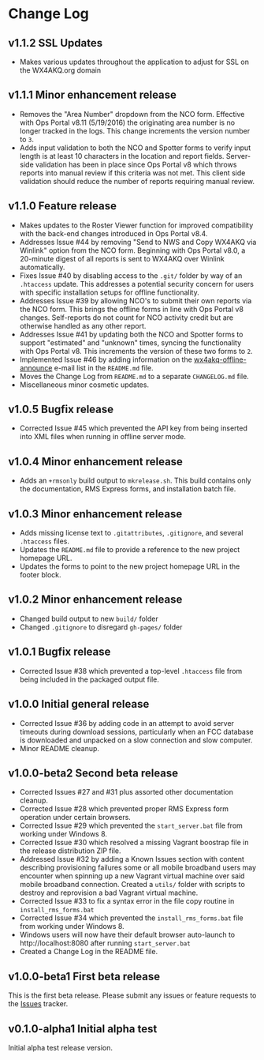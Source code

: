 # Change Log

## v1.1.2 SSL Updates

* Makes various updates throughout the application to adjust for SSL on the WX4AKQ.org domain

## v1.1.1 Minor enhancement release

* Removes the "Area Number" dropdown from the NCO form.  Effective with Ops Portal v8.11 (5/19/2016) the originating area number is no longer tracked in the logs.  This change increments the version number to `3`.
* Adds input validation to both the NCO and Spotter forms to verify input length is at least 10 characters in the location and report fields.  Server-side validation has been in place since Ops Portal v8 which throws reports into manual review if this criteria was not met.  This client side validation should reduce the number of reports requiring manual review.

## v1.1.0 Feature release

* Makes updates to the Roster Viewer function for improved compatibility with the back-end changes introduced in Ops Portal v8.4.
* Addresses Issue #44 by removing "Send to NWS and Copy WX4AKQ via Winlink" option from the NCO form.  Beginning with Ops Portal v8.0, a 20-minute digest of all reports is sent to WX4AKQ over Winlink automatically.
* Fixes Issue #40 by disabling access to the `.git/` folder by way of an `.htaccess` update.  This addresses a potential security concern for users with specific installation setups for offline functionality.
* Addresses Issue #39 by allowing NCO's to submit their own reports via the NCO form.  This brings the offline forms in line with Ops Portal v8 changes.  Self-reports do not count for NCO activity credit but are otherwise handled as any other report.
* Addresses Issue #41 by updating both the NCO and Spotter forms to support "estimated" and "unknown" times, syncing the functionality with Ops Portal v8.  This increments the version of these two forms to `2`.
* Implemented Issue #46 by adding information on the [wx4akq-offline-announce](http://www.wx4akq.org/mailman/listinfo/wx4akq-offline-announce) e-mail list in the `README.md` file.
* Moves the Change Log from `README.md` to a separate `CHANGELOG.md` file.
* Miscellaneous minor cosmetic updates.

## v1.0.5 Bugfix release

* Corrected Issue #45 which prevented the API key from being inserted into XML files when running in offline server mode.

## v1.0.4 Minor enhancement release

* Adds an `+rmsonly` build output to `mkrelease.sh`.  This build contains only the documentation, RMS Express forms, and installation batch file.

## v1.0.3 Minor enhancement release

* Adds missing license text to `.gitattributes`, `.gitignore`, and several `.htaccess` files.
* Updates the `README.md` file to provide a reference to the new project homepage URL.
* Updates the forms to point to the new project homepage URL in the footer block.

## v1.0.2 Minor enhancement release

* Changed build output to new `build/` folder
* Changed `.gitignore` to disregard `gh-pages/` folder

## v1.0.1 Bugfix release

* Corrected Issue #38 which prevented a top-level `.htaccess` file from being included in the packaged output file.

## v1.0.0 Initial general release

* Corrected Issue #36 by adding code in an attempt to avoid server timeouts during download sessions, particularly when an FCC database is downloaded and unpacked on a slow connection and slow computer.
* Minor README cleanup.

## v1.0.0-beta2 Second beta release

* Corrected Issues #27 and #31 plus assorted other documentation cleanup.
* Corrected Issue #28 which prevented proper RMS Express form operation under certain browsers.
* Corrected Issue #29 which prevented the `start_server.bat` file from working under Windows 8.
* Corrected Issue #30 which resolved a missing Vagrant boostrap file in the release distribution ZIP file.
* Addressed Issue #32 by adding a Known Issues section with content describing provisioning failures some or all mobile broadband users may encounter when spinning up a new Vagrant virtual machine over said mobile broadband connection.  Created a `utils/` folder with scripts to destroy and reprovision a bad Vagrant virtual machine.
* Corrected Issue #33 to fix a syntax error in the file copy routine in `install_rms_forms.bat`
* Corrected Issue #34 which prevented the `install_rms_forms.bat` file from working under Windows 8.
* Windows users will now have their default browser auto-launch to http://localhost:8080 after running `start_server.bat`
* Created a Change Log in the README file.

## v1.0.0-beta1 First beta release

This is the first beta release.  Please submit any issues or feature requests to the [Issues](https://github.com/scrow/wx4akq-offline-tools/issues) tracker.

## v0.1.0-alpha1 Initial alpha test

Initial alpha test release version.